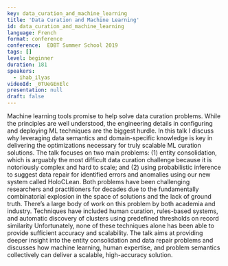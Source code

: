 ```yaml
---
key: data_curation_and_machine_learning
title: 'Data Curation and Machine Learning'
id: data_curation_and_machine_learning
language: French
format: conference
conference:  EDBT Summer School 2019
tags: []
level: beginner
duration: 181
speakers:
  - ihab_ilyas
videoId: _0TUeGEnElc
presentation: null
draft: false
---
```

Machine learning tools promise to help solve data curation problems. While the principles are well understood, the engineering details in configuring and deploying ML techniques are the biggest hurdle. In this talk I discuss why leveraging data semantics and domain-specific knowledge is key in delivering the optimizations necessary for truly scalable ML curation solutions. The talk focuses on two main problems: (1) entity consolidation, which is arguably the most difficult data curation challenge because it is notoriously complex and hard to scale; and (2) using probabilistic inference to suggest data repair for identified errors and anomalies using our new system called HoloCLean. Both problems have been challenging researchers and practitioners for decades due to the fundamentally combinatorial explosion in the space of solutions and the lack of ground truth. There’s a large body of work on this problem by both academia and industry. Techniques have included human curation, rules-based systems, and automatic discovery of clusters using predefined thresholds on record similarity Unfortunately, none of these techniques alone has been able to provide sufficient accuracy and scalability. The talk aims at providing deeper insight into the entity consolidation and data repair problems and discusses how machine learning, human expertise, and problem semantics collectively can deliver a scalable, high-accuracy solution.